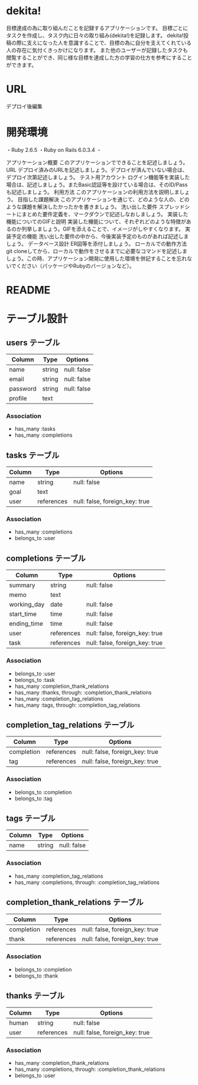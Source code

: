 # dekita!
目標達成の為に取り組んだことを記録するアプリケーションです。
目標ごとにタスクを作成し、タスク内に日々の取り組み(dekita!)を記録します。
dekita!投稿の際に支えになった人を意識することで、目標の為に自分を支えてくれている人の存在に気付くきっかけになります。
また他のユーザーが記録したタスクも閲覧することができ、同じ様な目標を達成した方の学習の仕方を参考にすることができます。

# URL
デプロイ後編集

# 開発環境
・Ruby 2.6.5
・Ruby on Rails 6.0.3.4
・

アプリケーション概要	このアプリケーションでできることを記述しましょう。
URL	デプロイ済みのURLを記述しましょう。デプロイが済んでいない場合は、デプロイ次第記述しましょう。
テスト用アカウント	ログイン機能等を実装した場合は、記述しましょう。またBasic認証等を設けている場合は、そのID/Passも記述しましょう。
利用方法	このアプリケーションの利用方法を説明しましょう。
目指した課題解決	このアプリケーションを通じて、どのような人の、どのような課題を解決したかったかを書きましょう。
洗い出した要件	スプレッドシートにまとめた要件定義を、マークダウンで記述しなおしましょう。
実装した機能についてのGIFと説明	実装した機能について、それぞれどのような特徴があるのか列挙しましょう。GIFを添えることで、イメージがしやすくなります。
実装予定の機能	洗い出した要件の中から、今後実装予定のものがあれば記述しましょう。
データベース設計	ER図等を添付しましょう。
ローカルでの動作方法	git cloneしてから、ローカルで動作をさせるまでに必要なコマンドを記述しましょう。この時、アプリケーション開発に使用した環境を併記することを忘れないでください（パッケージやRubyのバージョンなど）。

# README

# テーブル設計

## users テーブル

| Column   | Type   | Options     |
| -------- | ------ | ----------- |
| name     | string | null: false |
| email    | string | null: false |
| password | string | null: false |
| profile  | text   |             |

### Association

- has_many :tasks
- has_many :completions

## tasks テーブル

| Column       | Type       | Options                        |
| ------------ | ---------- | ------------------------------ |
| name         | string     | null: false                    |
| goal         | text       |                                |
| user         | references | null: false, foreign_key: true |

### Association

- has_many :completions
- belongs_to :user

## completions テーブル

| Column       | Type       | Options                        |
| ------------ | ---------- | ------------------------------ |
| summary      | string     | null: false                    |
| memo         | text       |                                |
| working_day  | date       | null: false                    |
| start_time   | time       | null: false                    |
| ending_time  | time       | null: false                    |
| user         | references | null: false, foreign_key: true |
| task         | references | null: false, foreign_key: true |

### Association

- belongs_to :user
- belongs_to :task
- has_many :completion_thank_relations
- has_many :thanks, through: :completion_thank_relations
- has_many :completion_tag_relations
- has_many :tags, through: :completion_tag_relations

## completion_tag_relations テーブル

| Column       | Type       | Options                        |
| ------------ | ---------- | ------------------------------ |
| completion   | references | null: false, foreign_key: true |
| tag          | references | null: false, foreign_key: true |

### Association

- belongs_to :completion
- belongs_to :tag

## tags テーブル

| Column       | Type       | Options     |
| ------------ | ---------- | ----------- |
| name         | string     | null: false |

### Association
- has_many :completion_tag_relations
- has_many :completions, through: :completion_tag_relations

## completion_thank_relations テーブル

| Column     | Type       | Options                        |
| ---------- | ---------- | ------------------------------ |
| completion | references | null: false, foreign_key: true |
| thank      | references | null: false, foreign_key: true |

### Association

- belongs_to :completion
- belongs_to :thank

## thanks テーブル

| Column  | Type       | Options                        |
| ------- | ---------- | ------------------------------ |
| human   | string     | null: false                    |
| user    | references | null: false, foreign_key: true |

### Association

- has_many :completion_thank_relations
- has_many :completions, through: :completion_thank_relations
- belongs_to :user